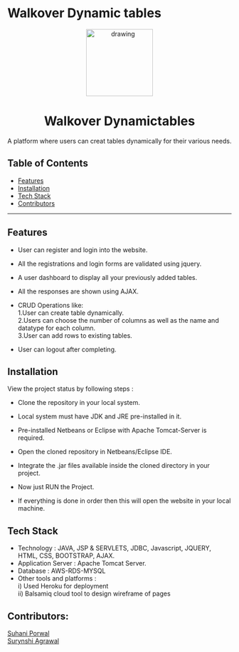 # Walkover Dynamic tables
<p align="center">
 <img src="https://user-images.githubusercontent.com/58841158/153365007-ae1243ba-ddc8-4bb0-a78f-37a213902b5b.jpeg" alt="drawing" height="150" width="150"> 
</p>

 <h1 align="center"> Walkover Dynamictables </h1>

<p align="center"> A platform where users can creat tables dynamically for their various needs.</p>
<p align="center">
</p>
 
## Table of Contents

- [Features](#features)
- [Installation](#installation)
- [Tech Stack](#tech-stack)
- [Contributors](#contributors)

---
## Features

- User can register and login into the website.

- All the registrations and login forms are validated using jquery.

- A user dashboard to display all your previously added tables.

- All the responses are shown using AJAX.

- CRUD Operations like:<br>
1.User can create table dynamically.<br>
2.Users can choose the number of columns as well as the name and datatype for each column. <br>
3.User can add rows to existing tables.<br>

- User can logout after completing.


## Installation

View the project status by following steps :
- Clone the repository in your local system.

- Local system must have JDK and JRE pre-installed in it.

- Pre-installed Netbeans or Eclipse with Apache Tomcat-Server is required.

- Open the cloned repository in Netbeans/Eclipse IDE.

- Integrate the .jar files available inside the cloned directory in your project.

- Now just RUN the Project.

- If everything is done in order then this will open the website in your local machine.




## Tech Stack

- Technology : 
JAVA, JSP & SERVLETS, JDBC, Javascript, JQUERY, HTML, CSS, BOOTSTRAP, AJAX.
- Application Server : 
Apache Tomcat Server.
- Database :
AWS-RDS-MYSQL
- Other tools and platforms : <br>
i) Used Heroku for deployment <br>
ii) Balsamiq cloud tool to design wireframe of pages
 

## Contributors:

<a href="https://github.com/suhani2010">
  Suhani Porwal
</a><br>
<a href="https://github.com/suryanshi13">
  Surynshi Agrawal
</a>
		

